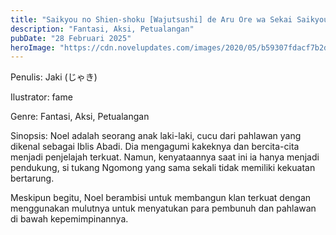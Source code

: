 ```yaml
---
title: "Saikyou no Shien-shoku [Wajutsushi] de Aru Ore wa Sekai Saikyou Clan wo Shitagaeru Bahasa Indonesia"
description: "Fantasi, Aksi, Petualangan"
pubDate: "28 Februari 2025"
heroImage: "https://cdn.novelupdates.com/images/2020/05/b59307fdacf7b2db12ec4bd5ca1caba8_1590723649_15ed08441d9578.jpg"
---
```


Penulis: Jaki (じゃき)

Ilustrator: fame

Genre: Fantasi, Aksi, Petualangan

Sinopsis: Noel adalah seorang anak laki-laki, cucu dari pahlawan yang dikenal sebagai Iblis Abadi. Dia mengagumi kakeknya dan bercita-cita menjadi penjelajah terkuat. Namun, kenyataannya saat ini ia hanya menjadi pendukung, si tukang Ngomong yang sama sekali tidak memiliki kekuatan bertarung.

Meskipun begitu, Noel berambisi untuk membangun klan terkuat dengan menggunakan mulutnya untuk menyatukan para pembunuh dan pahlawan di bawah kepemimpinannya.
